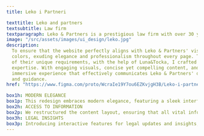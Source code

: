 ```yaml
---
title: Leko i Partneri

texttitle: Leko and partners
textsubtitle: Law firm
textparagraph: Leko & Partners is a prestigious law firm with over 30 years of experience in providing exceptional legal consulting services. As a web designer, I had the privilege of creating a visually captivating online presence that truly reflects their status as a premium service.
image: "/src/assets/images/ui_design/leko.jpg"
description:
  To ensure that the website perfectly aligns with Leko & Partners' vision, I incorporated their new brand
  colors, exuding elegance and professionalism throughout every page. Through careful collaboration and understanding
  of their unique requirements, with the help of Luna&Tocka, I crafted an experience that brilliantly showcases their
  expertise. With engaging visuals, concise yet compelling content, and intuitive navigation, I aimed to create an
  immersive experience that effectively communicates Leko & Partners' dedication to providing top-tier legal advice
  and guidance.
href: "https://www.figma.com/proto/WcraIe19Y7ou6EZKvjgH3B/Leko-i-partneri?page-id=0%3A1&type=design&node-id=606-1105&viewport=391%2C373%2C0.03&t=9YycYTaCmyzzJMau-1&scaling=min-zoom&mode=design"

box1h: MODERN ELEGANCE
box1p: This redesign embraces modern elegance, featuring a sleek interface with minimalist design elements. The website now radiates sophistication, mirroring the professionalism of Leko&Partners services.
box2h: ACCESS TO INFORMATION
box2p: We restructured the content layout, ensuring that all vital information are just a click away. Users can now access detailed, up-to-date information effortlessly.
box3h: LEGAL INSIGHTS
box3p: Introducing interactive features for legal updates and insights, allowing users to engage with informative content seamlessly.
---
```

